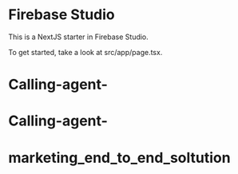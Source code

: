 # Firebase Studio

This is a NextJS starter in Firebase Studio.

To get started, take a look at src/app/page.tsx.
# Calling-agent-
# Calling-agent-
# marketing_end_to_end_soltution
